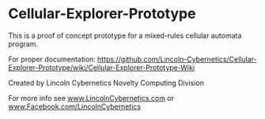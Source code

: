 Cellular-Explorer-Prototype
===========================

This is a proof of concept prototype for a mixed-rules cellular automata program. 

For proper documentation: 
https://github.com/Lincoln-Cybernetics/Cellular-Explorer-Prototype/wiki/Cellular-Explorer-Prototype-Wiki

Created by Lincoln Cybernetics Novelty Computing Division

For more info see 
www.LincolnCybernetics.com
or www.Facebook.com/LincolnCybernetics


